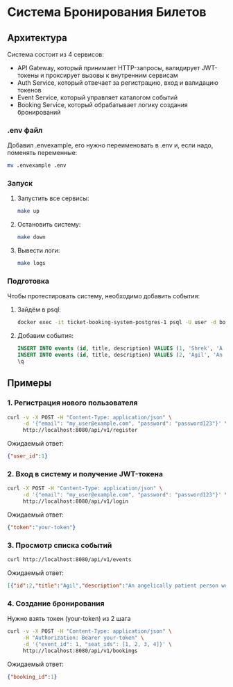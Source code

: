 # Система Бронирования Билетов

## Архитектура

Система состоит из 4 сервисов:

- API Gateway, который принимает HTTP-запросы, валидирует JWT-токены и проксирует вызовы к внутренним сервисам
- Auth Service, который отвечает за регистрацию, вход и валидацию токенов
- Event Service, который управляет каталогом событий
- Booking Service, который обрабатывает логику создания бронирований

### .env файл

Добавил .envexample, его нужно переименовать в .env и, если надо, поменять переменные:
```bash
mv .envexample .env
```

### Запуск

1.  Запустить все сервисы:
    ```bash
    make up
    ```

2.  Остановить систему:
    ```bash
    make down
    ```

3. Вывести логи:
	```bash
	make logs
	```

### Подготовка

Чтобы протестировать систему, необходимо добавить события:

1.  Зайдём в psql:
    ```bash
    docker exec -it ticket-booking-system-postgres-1 psql -U user -d booking_db
    ```

3.  Добавим события:
    ```sql
    INSERT INTO events (id, title, description) VALUES (1, 'Shrek', 'A mean lord exiles fairytale creatures to the swamp of a grumpy ogre, who must go on a quest and rescue a princess for the lord in order to get his land back.');
    INSERT INTO events (id, title, description) VALUES (2, 'Agil', 'An angelically patient person welcomes a group of dysfunctional friends into their life, who then embark on a quest to test every last one of his boundaries for their own amusement and personal gain.');
    \q
    ```

## Примеры

### 1. Регистрация нового пользователя

```bash
curl -v -X POST -H "Content-Type: application/json" \
     -d '{"email": "my_user@example.com", "password": "password123"}' \
     http://localhost:8080/api/v1/register
```
Ожидаемый ответ:
```json
{"user_id":1}
```

### 2. Вход в систему и получение JWT-токена

```bash
curl -X POST -H "Content-Type: application/json" \
     -d '{"email": "my_user@example.com", "password": "password123"}' \
     http://localhost:8080/api/v1/login
```
Ожидаемый ответ:
```json
{"token":"your-token"}
```

### 3. Просмотр списка событий

```bash
curl http://localhost:8080/api/v1/events
```
Ожидаемый ответ:
```json
[{"id":2,"title":"Agil","description":"An angelically patient person welcomes a group of dysfunctional friends into their life, who then embark on a quest to test every last one of his boundaries for their own amusement and personal gain."},{"id":1,"title":"Shrek","description":"A mean lord exiles fairytale creatures to the swamp of a grumpy ogre, who must go on a quest and rescue a princess for the lord in order to get his land back."}]
```

### 4. Создание бронирования

Нужно взять токен (your-token) из 2 шага

```bash
curl -v -X POST -H "Content-Type: application/json" \
     -H "Authorization: Bearer your-token" \
     -d '{"event_id": 1, "seat_ids": [1, 2, 3, 4]}' \
     http://localhost:8080/api/v1/bookings
```
Ожидаемый ответ:
```json
{"booking_id":1}
```

